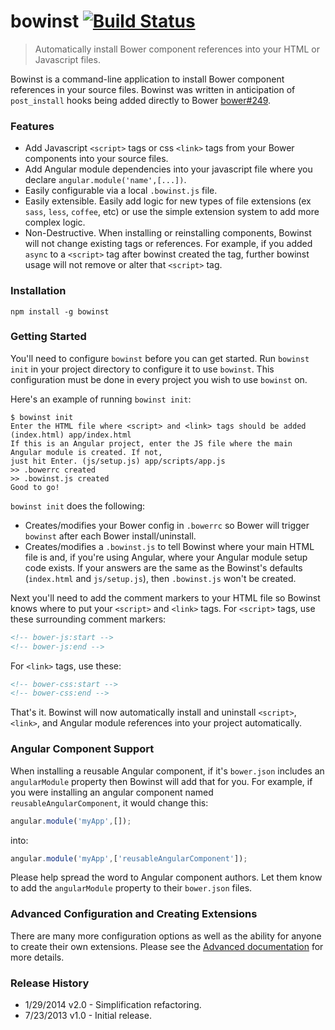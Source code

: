 # bowinst [![Build Status](https://travis-ci.org/cgross/bowinst.png?branch=master)](https://travis-ci.org/cgross/bowinst)

> Automatically install Bower component references into your HTML or Javascript files.

Bowinst is a command-line application to install Bower component references in your source files.  Bowinst was written in anticipation of `post_install` hooks being added directly to Bower [bower#249](https://github.com/bower/bower/issues/249).

### Features

* Add Javascript `<script>` tags or css `<link>` tags from your Bower components into your source files.
* Add Angular module dependencies into your javascript file where you declare `angular.module('name',[...])`.
* Easily configurable via a local `.bowinst.js` file.
* Easily extensible.  Easily add logic for new types of file extensions (ex `sass`, `less`, `coffee`, etc) or use the simple extension system to add more complex logic.
* Non-Destructive.  When installing or reinstalling components, Bowinst will not change existing tags or references.  For example, if you added `async` to a `<script>` tag after bowinst created the tag, further bowinst usage will not remove or alter that `<script>` tag.

### Installation

    npm install -g bowinst

### Getting Started

You'll need to configure `bowinst` before you can get started.  Run `bowinst init` in your project directory to configure it to use `bowinst`.  This configuration must be done in every project you wish to use `bowinst` on.

Here's an example of running `bowinst init`:

```shell
$ bowinst init
Enter the HTML file where <script> and <link> tags should be added (index.html) app/index.html
If this is an Angular project, enter the JS file where the main Angular module is created. If not,
just hit Enter. (js/setup.js) app/scripts/app.js
>> .bowerrc created
>> .bowinst.js created
Good to go!
```

`bowinst init` does the following:
 - Creates/modifies your Bower config in `.bowerrc` so Bower will trigger `bowinst` after each Bower install/uninstall.
 - Creates/modifies a `.bowinst.js` to tell Bowinst where your main HTML file is and, if you're using Angular, where your Angular module setup code exists.  If your answers are the same as the Bowinst's defaults (`index.html` and `js/setup.js`), then `.bowinst.js` won't be created.


Next you'll need to add the comment markers to your HTML file so Bowinst knows where to put your `<script>` and `<link>` tags.  For `<script>` tags, use these surrounding comment markers:

```html
<!-- bower-js:start -->
<!-- bower-js:end -->
```

For `<link>` tags, use these:

```html
<!-- bower-css:start -->
<!-- bower-css:end -->
```

That's it.  Bowinst will now automatically install and uninstall `<script>`, `<link>`, and Angular module references into your project automatically.

### Angular Component Support

When installing a reusable Angular component, if it's `bower.json` includes an `angularModule` property then Bowinst will add that for you.  For example, if you were installing an angular component named `reusableAngularComponent`, it would change this:

```js
angular.module('myApp',[]);
```

into:

```js
angular.module('myApp',['reusableAngularComponent']);
```

Please help spread the word to Angular component authors.  Let them know to add the `angularModule` property to their `bower.json` files.

### Advanced Configuration and Creating Extensions

There are many more configuration options as well as the ability for anyone to create their own extensions.  Please see the [Advanced documentation](ADVANCED.md) for more details.


### Release History

* 1/29/2014 v2.0 - Simplification refactoring.
* 7/23/2013 v1.0 - Initial release.
